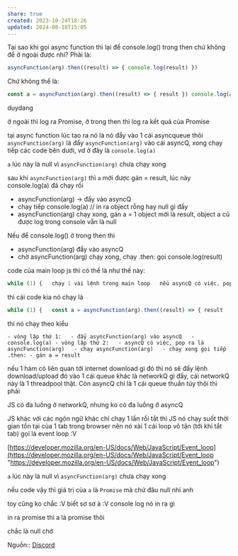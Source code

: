 ```yaml
---
share: true
created: 2023-10-24T18:26
updated: 2024-08-18T15:05
---
```

Tại sao khi gọi async function thì lại để console.log() trong then chứ không để ở ngoài được nhỉ? Phải là:
```js
asyncFunction(arg).then((result) => { console.log(result) })
```

Chứ không thể là:

```js
const a = asyncFunction(arg).then((result) => { result }) console.log(a)
```

duydang

ở ngoài thì log ra Promise, ở trong then thì log ra kết quả của Promise

tại async function lúc tạo ra nó là nó đẩy vào 1 cái asyncqueue thôi
`asyncFunction(arg)` là đẩy `asyncFunction(arg)` vào cái asyncQ, xong chạy tiếp các code bên dưới, vd ở đây là `console.log(a)`


`a` lúc này là null vì `asyncFunction(arg)` chưa chạy xong


sau khi `asyncFunction(arg)` thì `a` mới được gán = result, lúc này console.log(a) đã chạy rồi
- asyncFunction(arg) -> đẩy vào asyncQ
- chạy tiếp console.log(a) // in ra object rỗng hay null gì đấy
- asyncFunction(arg) chạy xong, gán a = 1 object mới là result, object a cũ được log trong console vẫn là null

Nếu để console.log() ở trong then thì

- asyncFunction(arg) đẩy vào asyncQ
- chờ asyncFunction(arg) chạy xong, chạy .then: gọi console.log(result)

code của main loop js thì có thể là như thế này:

```js
while (1) {   chạy 1 vài lệnh trong main loop   nếu asyncQ có việc, pop 1 việc ra chạy việc đó }
```

thì cái code kia nó chạy là

```js
while (1) {   const a = asyncFunction(arg).then((result) => { result   });   console.log(a); }
```

thì nó chạy theo kiểu

`- vòng lặp thứ 1:   - đẩy asyncFunction(arg) vào asyncQ   - console.log(a) - vòng lặp thứ 2:   - asyncQ có việc, pop ra là asyncFunction(arg)   - chạy asyncFunction(arg)   - chạy xong gọi tiếp .then: - gán a = result`

nếu 1 hàm có liên quan tới internet download gì đó thì nó sẽ đẩy lệnh download/upload đó vào 1 cái queue khác là networkQ gì đấy, cái networkQ này là 1 threadpool thật. Còn asyncQ chỉ là 1 cái queue thuần túy thôi thì phải

JS có đa luồng ở networkQ, nhưng ko có đa luồng ở asyncQ 

JS khác với các ngôn ngữ khác chỉ chạy 1 lần rồi tắt thì JS nó chạy suốt thời gian tồn tại của 1 tab trong browser nên nó xài 1 cái loop vô tận (tới khi tắt tab) gọi là event loop :V


[https://developer.mozilla.org/en-US/docs/Web/JavaScript/Event_loop](https://developer.mozilla.org/en-US/docs/Web/JavaScript/Event_loop "https://developer.mozilla.org/en-US/docs/Web/JavaScript/Event_loop")


`a` lúc này là null vì `asyncFunction(arg)` chưa chạy xong


nếu code vậy thì giá trị của `a` là `Promise` mà chứ đâu null nhỉ anh



toy cũng ko chắc :V biết sơ sơ à :V console log nó in ra gì


in ra promise thì a là promise thôi 


chắc là null chớ 

Nguồn:: [Discord](https://discord.com/channels/420246254254030856/420547926146678785/1143149285387550822)
